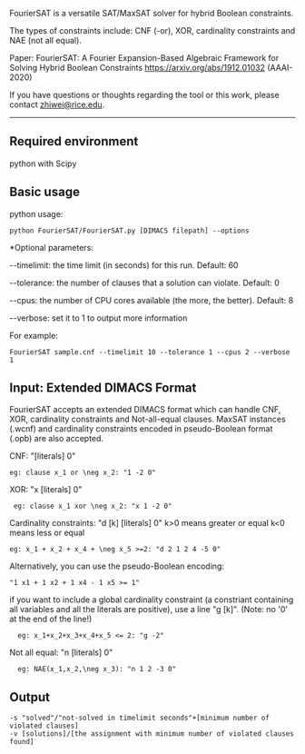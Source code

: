 FourierSAT is a versatile SAT/MaxSAT solver for hybrid Boolean constraints. 

The types of constraints include: CNF (-or), XOR, cardinality constraints and NAE (not all equal).

Paper: FourierSAT: A Fourier Expansion-Based Algebraic Framework for Solving Hybrid Boolean Constraints
https://arxiv.org/abs/1912.01032
(AAAI-2020)

If you have questions or thoughts regarding the tool or this work, please contact zhiwei@rice.edu.

----------------------------------------------------------------------------------------------------------------------
Required environment
-----------------------------------------
 python with Scipy

Basic usage
---------------
python usage:

	python FourierSAT/FourierSAT.py [DIMACS filepath] --options

*Optional parameters:

--timelimit: the time limit (in seconds) for this run. Default: 60

--tolerance: the number of clauses that a solution can violate. Default: 0

--cpus: the number of CPU cores available (the more, the better). Default: 8

--verbose: set it to 1 to output more information

For example:

	FourierSAT sample.cnf --timelimit 10 --tolerance 1 --cpus 2 --verbose 1

Input: Extended DIMACS Format
-------------------------
FourierSAT accepts an extended DIMACS format which can handle CNF, XOR, cardinality constraints and Not-all-equal clauses. MaxSAT instances (.wcnf) and cardinality constraints encoded in pseudo-Boolean format (.opb) are also accepted.

CNF: "[literals] 0"

	eg: clause x_1 or \neg x_2: "1 -2 0"
     
XOR: "x [literals] 0"

     eg: clause x_1 xor \neg x_2: "x 1 -2 0"
     
Cardinality constraints: "d [k] [literals] 0"
      k>0 means greater or equal
      k<0 means less or equal
      
    eg: x_1 + x_2 + x_4 + \neg x_5 >=2: "d 2 1 2 4 -5 0"
    
  Alternatively, you can use the pseudo-Boolean encoding:
  	
	"1 x1 + 1 x2 + 1 x4 - 1 x5 >= 1"
   
  if you want to include a global cardinality constraint (a constriant containing all variables and all the literals are positive), use a line "g [k]". (Note: no '0' at the end of the line!)
  
      eg: x_1+x_2+x_3+x_4+x_5 <= 2: "g -2"
      
Not all equal: "n [literals] 0"

      eg: NAE(x_1,x_2,\neg x_3): "n 1 2 -3 0"

Output
-------
	-s "solved"/"not-solved in timelimit seconds"+[minimum number of violated clauses]   
	-v [solutions]/[the assignment with minimum number of violated clauses found]     
